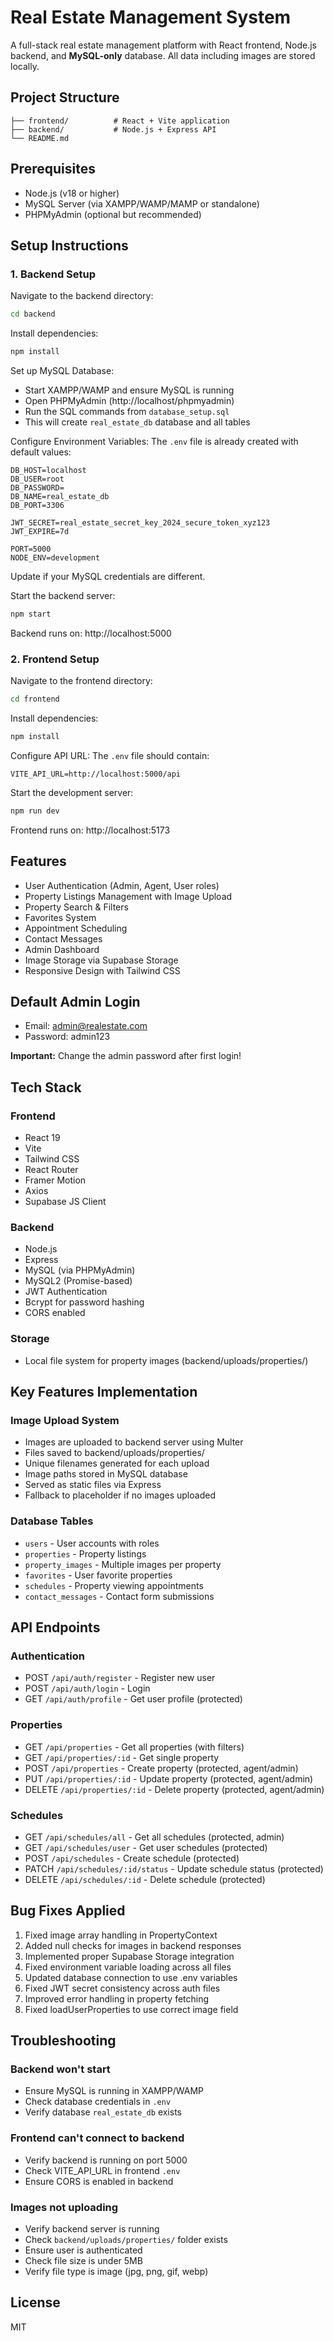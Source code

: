 # Real Estate Management System

A full-stack real estate management platform with React frontend, Node.js backend, and **MySQL-only** database. All data including images are stored locally.

## Project Structure

```
├── frontend/          # React + Vite application
├── backend/           # Node.js + Express API
└── README.md
```

## Prerequisites

- Node.js (v18 or higher)
- MySQL Server (via XAMPP/WAMP/MAMP or standalone)
- PHPMyAdmin (optional but recommended)

## Setup Instructions

### 1. Backend Setup

Navigate to the backend directory:
```bash
cd backend
```

Install dependencies:
```bash
npm install
```

Set up MySQL Database:
- Start XAMPP/WAMP and ensure MySQL is running
- Open PHPMyAdmin (http://localhost/phpmyadmin)
- Run the SQL commands from `database_setup.sql`
- This will create `real_estate_db` database and all tables

Configure Environment Variables:
The `.env` file is already created with default values:
```
DB_HOST=localhost
DB_USER=root
DB_PASSWORD=
DB_NAME=real_estate_db
DB_PORT=3306

JWT_SECRET=real_estate_secret_key_2024_secure_token_xyz123
JWT_EXPIRE=7d

PORT=5000
NODE_ENV=development
```

Update if your MySQL credentials are different.

Start the backend server:
```bash
npm start
```
Backend runs on: http://localhost:5000

### 2. Frontend Setup

Navigate to the frontend directory:
```bash
cd frontend
```

Install dependencies:
```bash
npm install
```

Configure API URL:
The `.env` file should contain:
```
VITE_API_URL=http://localhost:5000/api
```

Start the development server:
```bash
npm run dev
```
Frontend runs on: http://localhost:5173

## Features

- User Authentication (Admin, Agent, User roles)
- Property Listings Management with Image Upload
- Property Search & Filters
- Favorites System
- Appointment Scheduling
- Contact Messages
- Admin Dashboard
- Image Storage via Supabase Storage
- Responsive Design with Tailwind CSS

## Default Admin Login

- Email: admin@realestate.com
- Password: admin123

**Important:** Change the admin password after first login!

## Tech Stack

### Frontend
- React 19
- Vite
- Tailwind CSS
- React Router
- Framer Motion
- Axios
- Supabase JS Client

### Backend
- Node.js
- Express
- MySQL (via PHPMyAdmin)
- MySQL2 (Promise-based)
- JWT Authentication
- Bcrypt for password hashing
- CORS enabled

### Storage
- Local file system for property images (backend/uploads/properties/)

## Key Features Implementation

### Image Upload System
- Images are uploaded to backend server using Multer
- Files saved to backend/uploads/properties/
- Unique filenames generated for each upload
- Image paths stored in MySQL database
- Served as static files via Express
- Fallback to placeholder if no images uploaded

### Database Tables
- `users` - User accounts with roles
- `properties` - Property listings
- `property_images` - Multiple images per property
- `favorites` - User favorite properties
- `schedules` - Property viewing appointments
- `contact_messages` - Contact form submissions

## API Endpoints

### Authentication
- POST `/api/auth/register` - Register new user
- POST `/api/auth/login` - Login
- GET `/api/auth/profile` - Get user profile (protected)

### Properties
- GET `/api/properties` - Get all properties (with filters)
- GET `/api/properties/:id` - Get single property
- POST `/api/properties` - Create property (protected, agent/admin)
- PUT `/api/properties/:id` - Update property (protected, agent/admin)
- DELETE `/api/properties/:id` - Delete property (protected, agent/admin)

### Schedules
- GET `/api/schedules/all` - Get all schedules (protected, admin)
- GET `/api/schedules/user` - Get user schedules (protected)
- POST `/api/schedules` - Create schedule (protected)
- PATCH `/api/schedules/:id/status` - Update schedule status (protected)
- DELETE `/api/schedules/:id` - Delete schedule (protected)

## Bug Fixes Applied

1. Fixed image array handling in PropertyContext
2. Added null checks for images in backend responses
3. Implemented proper Supabase Storage integration
4. Fixed environment variable loading across all files
5. Updated database connection to use .env variables
6. Fixed JWT secret consistency across auth files
7. Improved error handling in property fetching
8. Fixed loadUserProperties to use correct image field

## Troubleshooting

### Backend won't start
- Ensure MySQL is running in XAMPP/WAMP
- Check database credentials in `.env`
- Verify database `real_estate_db` exists

### Frontend can't connect to backend
- Verify backend is running on port 5000
- Check VITE_API_URL in frontend `.env`
- Ensure CORS is enabled in backend

### Images not uploading
- Verify backend server is running
- Check `backend/uploads/properties/` folder exists
- Ensure user is authenticated
- Check file size is under 5MB
- Verify file type is image (jpg, png, gif, webp)

## License

MIT
